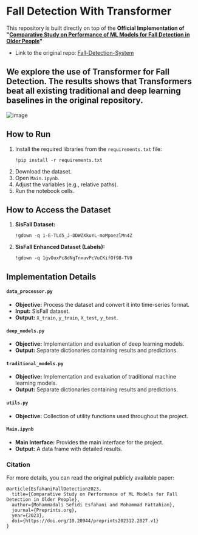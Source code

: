# Fall Detection With Transformer

This repository is built directly on top of the **Official Implementation of "[Comparative Study on Performance of ML Models for Fall Detection in Older People](https://doi.org/10.20944/preprints202312.2027.v1)"**
- Link to the original repo: [Fall-Detection-System](https://github.com/mojtabaSefidi/Fall-Detection-System)
## We explore the use of Transformer for Fall Detection. The results shows that Transformers beat all existing traditional and deep learning baselines in the original repository.
![image](https://github.com/user-attachments/assets/dffadf7d-1a13-4201-81f3-11cfd94d91bc)

## How to Run

1. Install the required libraries from the `requirements.txt` file:
   ```
   !pip install -r requirements.txt
   ```
2. Download the dataset.
3. Open `Main.ipynb`.
4. Adjust the variables (e.g., relative paths).
5. Run the notebook cells.

## How to Access the Dataset

1. **SisFall Dataset:**
   ```
   !gdown -q 1-E-TLd5_J-DDWZXkuYL-moMpoezlMn4Z
   ```
2. **SisFall Enhanced Dataset (Labels):**
   ```
   !gdown -q 1gvOuxPc8dNgTnxuvPcVuCKifOf98-TV0
   ```

## Implementation Details

#### `data_processor.py`
* **Objective:** Process the dataset and convert it into time-series format.
* **Input:** SisFall dataset.
* **Output:** `X_train`, `y_train`, `X_test`, `y_test`.

#### `deep_models.py`
* **Objective:** Implementation and evaluation of deep learning models.
* **Output:** Separate dictionaries containing results and predictions.

#### `traditional_models.py`
* **Objective:** Implementation and evaluation of traditional machine learning models.
* **Output:** Separate dictionaries containing results and predictions.

#### `utils.py`
* **Objective:** Collection of utility functions used throughout the project.

#### `Main.ipynb`
* **Main Interface:** Provides the main interface for the project.
* **Output:** A data frame with detailed results.

### Citation
For more details, you can read the original publicly available paper:

```
@article{EsfahaniFallDetection2023,
  title={Comparative Study on Performance of ML Models for Fall Detection in Older People},
  author={Mohammadali Sefidi Esfahani and Mohammad Fattahian},
  journal={Preprints.org},
  year={2023},
  doi={https://doi.org/10.20944/preprints202312.2027.v1}
}
```
